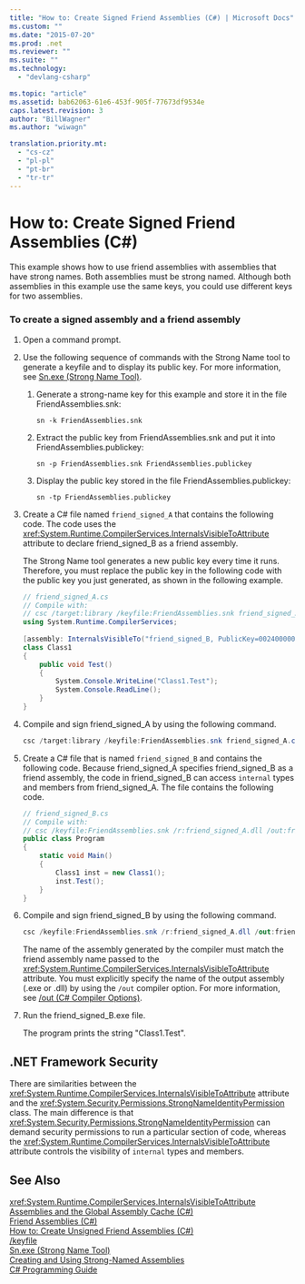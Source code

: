 ```yaml
---
title: "How to: Create Signed Friend Assemblies (C#) | Microsoft Docs"
ms.custom: ""
ms.date: "2015-07-20"
ms.prod: .net
ms.reviewer: ""
ms.suite: ""
ms.technology: 
  - "devlang-csharp"

ms.topic: "article"
ms.assetid: bab62063-61e6-453f-905f-77673df9534e
caps.latest.revision: 3
author: "BillWagner"
ms.author: "wiwagn"

translation.priority.mt: 
  - "cs-cz"
  - "pl-pl"
  - "pt-br"
  - "tr-tr"
---
```

# How to: Create Signed Friend Assemblies (C#)
This example shows how to use friend assemblies with assemblies that have strong names. Both assemblies must be strong named. Although both assemblies in this example use the same keys, you could use different keys for two assemblies.  
  
### To create a signed assembly and a friend assembly  
  
1.  Open a command prompt.  
  
2.  Use the following sequence of commands with the Strong Name tool to generate a keyfile and to display its public key. For more information, see [Sn.exe (Strong Name Tool)](https://msdn.microsoft.com/library/k5b5tt23).  
  
    1.  Generate a strong-name key for this example and store it in the file FriendAssemblies.snk:  
  
         `sn -k FriendAssemblies.snk`  
  
    2.  Extract the public key from FriendAssemblies.snk and put it into FriendAssemblies.publickey:  
  
         `sn -p FriendAssemblies.snk FriendAssemblies.publickey`  
  
    3.  Display the public key stored in the file FriendAssemblies.publickey:  
  
         `sn -tp FriendAssemblies.publickey`  
  
3.  Create a C# file named `friend_signed_A` that contains the following code. The code uses the <xref:System.Runtime.CompilerServices.InternalsVisibleToAttribute> attribute to declare friend_signed_B as a friend assembly.  
  
     The Strong Name tool generates a new public key every time it runs. Therefore, you must replace the public key in the following code with the public key you just generated, as shown in the following example.  
  
    ```csharp  
    // friend_signed_A.cs  
    // Compile with:   
    // csc /target:library /keyfile:FriendAssemblies.snk friend_signed_A.cs  
    using System.Runtime.CompilerServices;  
  
    [assembly: InternalsVisibleTo("friend_signed_B, PublicKey=0024000004800000940000000602000000240000525341310004000001000100e3aedce99b7e10823920206f8e46cd5558b4ec7345bd1a5b201ffe71660625dcb8f9a08687d881c8f65a0dcf042f81475d2e88f3e3e273c8311ee40f952db306c02fbfc5d8bc6ee1e924e6ec8fe8c01932e0648a0d3e5695134af3bb7fab370d3012d083fa6b83179dd3d031053f72fc1f7da8459140b0af5afc4d2804deccb6")]  
    class Class1  
    {  
        public void Test()  
        {  
            System.Console.WriteLine("Class1.Test");  
            System.Console.ReadLine();  
        }  
    }  
    ```  
  
4.  Compile and sign friend_signed_A by using the following command.  
  
    ```csharp  
    csc /target:library /keyfile:FriendAssemblies.snk friend_signed_A.cs  
    ```  
  
5.  Create a C# file that is named `friend_signed_B` and contains the following code. Because friend_signed_A specifies friend_signed_B as a friend assembly, the code in friend_signed_B can access `internal` types and members from friend_signed_A. The file contains the following code.  
  
    ```csharp  
    // friend_signed_B.cs  
    // Compile with:   
    // csc /keyfile:FriendAssemblies.snk /r:friend_signed_A.dll /out:friend_signed_B.exe friend_signed_B.cs  
    public class Program  
    {  
        static void Main()  
        {  
            Class1 inst = new Class1();  
            inst.Test();  
        }  
    }  
    ```  
  
6.  Compile and sign friend_signed_B by using the following command.  
  
    ```csharp  
    csc /keyfile:FriendAssemblies.snk /r:friend_signed_A.dll /out:friend_signed_B.exe friend_signed_B.cs  
    ```  
  
     The name of the assembly generated by the compiler must match the friend assembly name passed to the <xref:System.Runtime.CompilerServices.InternalsVisibleToAttribute> attribute. You must explicitly specify the name of the output assembly (.exe or .dll) by using the `/out` compiler option.  For more information, see [/out (C# Compiler Options)](../../../../csharp/language-reference/compiler-options/out-compiler-option.md).  
  
7.  Run the friend_signed_B.exe file.  
  
     The program prints the string "Class1.Test".  
  
## .NET Framework Security  
 There are similarities between the <xref:System.Runtime.CompilerServices.InternalsVisibleToAttribute> attribute and the <xref:System.Security.Permissions.StrongNameIdentityPermission> class. The main difference is that <xref:System.Security.Permissions.StrongNameIdentityPermission> can demand security permissions to run a particular section of code, whereas the <xref:System.Runtime.CompilerServices.InternalsVisibleToAttribute> attribute controls the visibility of `internal` types and members.  
  
## See Also  
 <xref:System.Runtime.CompilerServices.InternalsVisibleToAttribute>   
 [Assemblies and the Global Assembly Cache (C#)](../../../../csharp/programming-guide/concepts/assemblies-gac/index.md)   
 [Friend Assemblies (C#)](../../../../csharp/programming-guide/concepts/assemblies-gac/friend-assemblies.md)   
 [How to: Create Unsigned Friend Assemblies (C#)](../../../../csharp/programming-guide/concepts/assemblies-gac/how-to-create-unsigned-friend-assemblies.md)   
 [/keyfile](../../../../visual-basic/reference/command-line-compiler/keyfile.md)   
 [Sn.exe (Strong Name Tool)](https://msdn.microsoft.com/library/k5b5tt23)   
 [Creating and Using Strong-Named Assemblies](https://msdn.microsoft.com/library/xwb8f617)   
 [C# Programming Guide](../../../../csharp/programming-guide/index.md)